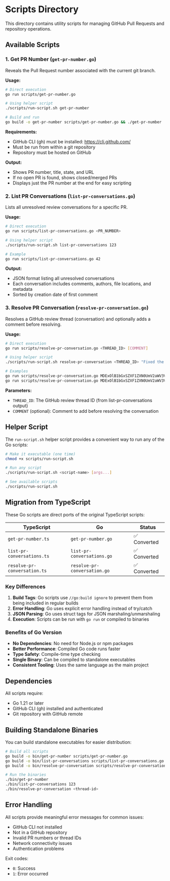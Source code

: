 # Scripts Directory

This directory contains utility scripts for managing GitHub Pull Requests and repository operations.

## Available Scripts

### 1. Get PR Number (`get-pr-number.go`)

Reveals the Pull Request number associated with the current git branch.

**Usage:**
```bash
# Direct execution
go run scripts/get-pr-number.go

# Using helper script
./scripts/run-script.sh get-pr-number

# Build and run
go build -o get-pr-number scripts/get-pr-number.go && ./get-pr-number
```

**Requirements:**
- GitHub CLI (gh) must be installed: https://cli.github.com/
- Must be run from within a git repository
- Repository must be hosted on GitHub

**Output:**
- Shows PR number, title, state, and URL
- If no open PR is found, shows closed/merged PRs
- Displays just the PR number at the end for easy scripting

### 2. List PR Conversations (`list-pr-conversations.go`)

Lists all unresolved review conversations for a specific PR.

**Usage:**
```bash
# Direct execution
go run scripts/list-pr-conversations.go <PR_NUMBER>

# Using helper script
./scripts/run-script.sh list-pr-conversations 123

# Example
go run scripts/list-pr-conversations.go 42
```

**Output:**
- JSON format listing all unresolved conversations
- Each conversation includes comments, authors, file locations, and metadata
- Sorted by creation date of first comment

### 3. Resolve PR Conversation (`resolve-pr-conversation.go`)

Resolves a GitHub review thread (conversation) and optionally adds a comment before resolving.

**Usage:**
```bash
# Direct execution
go run scripts/resolve-pr-conversation.go <THREAD_ID> [COMMENT]

# Using helper script
./scripts/run-script.sh resolve-pr-conversation <THREAD_ID> "Fixed the issue"

# Examples
go run scripts/resolve-pr-conversation.go MDExOlB1bGxSZXF1ZXN0UmV2aWV3VGhyZWFkMzg0Nzc2
go run scripts/resolve-pr-conversation.go MDExOlB1bGxSZXF1ZXN0UmV2aWV3VGhyZWFkMzg0Nzc2 "Thanks for the feedback, fixed!"
```

**Parameters:**
- `THREAD_ID`: The GitHub review thread ID (from list-pr-conversations output)
- `COMMENT` (optional): Comment to add before resolving the conversation

## Helper Script

The `run-script.sh` helper script provides a convenient way to run any of the Go scripts:

```bash
# Make it executable (one time)
chmod +x scripts/run-script.sh

# Run any script
./scripts/run-script.sh <script-name> [args...]

# See available scripts
./scripts/run-script.sh
```

## Migration from TypeScript

These Go scripts are direct ports of the original TypeScript scripts:

| TypeScript | Go | Status |
|------------|----| -------|
| `get-pr-number.ts` | `get-pr-number.go` | ✅ Converted |
| `list-pr-conversations.ts` | `list-pr-conversations.go` | ✅ Converted |
| `resolve-pr-conversation.ts` | `resolve-pr-conversation.go` | ✅ Converted |

### Key Differences

1. **Build Tags**: Go scripts use `//go:build ignore` to prevent them from being included in regular builds
2. **Error Handling**: Go uses explicit error handling instead of try/catch
3. **JSON Parsing**: Go uses struct tags for JSON marshaling/unmarshaling
4. **Execution**: Scripts can be run with `go run` or compiled to binaries

### Benefits of Go Version

- **No Dependencies**: No need for Node.js or npm packages
- **Better Performance**: Compiled Go code runs faster
- **Type Safety**: Compile-time type checking
- **Single Binary**: Can be compiled to standalone executables
- **Consistent Tooling**: Uses the same language as the main project

## Dependencies

All scripts require:
- Go 1.21 or later
- GitHub CLI (gh) installed and authenticated
- Git repository with GitHub remote

## Building Standalone Binaries

You can build standalone executables for easier distribution:

```bash
# Build all scripts
go build -o bin/get-pr-number scripts/get-pr-number.go
go build -o bin/list-pr-conversations scripts/list-pr-conversations.go
go build -o bin/resolve-pr-conversation scripts/resolve-pr-conversation.go

# Run the binaries
./bin/get-pr-number
./bin/list-pr-conversations 123
./bin/resolve-pr-conversation <thread-id>
```

## Error Handling

All scripts provide meaningful error messages for common issues:
- GitHub CLI not installed
- Not in a GitHub repository
- Invalid PR numbers or thread IDs
- Network connectivity issues
- Authentication problems

Exit codes:
- `0`: Success
- `1`: Error occurred